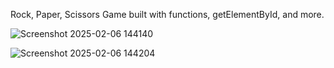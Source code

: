 
Rock, Paper, Scissors Game built with functions, getElementById, and more.



![Screenshot 2025-02-06 144140](https://github.com/user-attachments/assets/9a7fb612-efc6-4333-b6be-8d04669d35e1)


![Screenshot 2025-02-06 144204](https://github.com/user-attachments/assets/49eece2f-5c7b-4e04-b063-60858fc41805)

